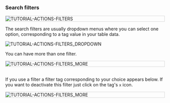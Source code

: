 ### Search filters

<div style="border: thin solid lightgrey;">
  <img
    alt="TUTORIAL-ACTIONS-FILTERS"
    src="https://raw.githubusercontent.com/multi-coop/gitribute-documentation-content/main/images/tutorial/actions-search_filters-01.png"
    />
</div>

The search filters are usually dropdown menus where you can select one option, corresponding to a tag value in your table data.

<div>
  <img
    alt="TUTORIAL-ACTIONS-FILTERS_DROPDOWN"
    src="https://raw.githubusercontent.com/multi-coop/gitribute-documentation-content/main/images/tutorial/edition-preview-csv-filters.png"
    />
</div>

You can have more than one filter.

<div style="border: thin solid lightgrey;">
  <img
    alt="TUTORIAL-ACTIONS-FILTERS_MORE"
    src="https://raw.githubusercontent.com/multi-coop/gitribute-documentation-content/main/images/tutorial/actions-search_filters-02.png"
    />
</div>

<br>

If you use a filter a filter tag corresponding to your choice appears below. If you want to deactivate this filter just click on the tag's `x` icon.

<div style="border: thin solid lightgrey;">
  <img
    alt="TUTORIAL-ACTIONS-FILTERS_MORE"
    src="https://raw.githubusercontent.com/multi-coop/gitribute-documentation-content/main/images/tutorial/actions-search_filters-03.png"
    />
</div>
